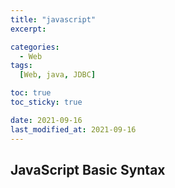 ```yaml
---
title: "javascript"
excerpt:

categories:
  - Web
tags:
  [Web, java, JDBC]

toc: true
toc_sticky: true

date: 2021-09-16
last_modified_at: 2021-09-16
---
```




## JavaScript Basic Syntax